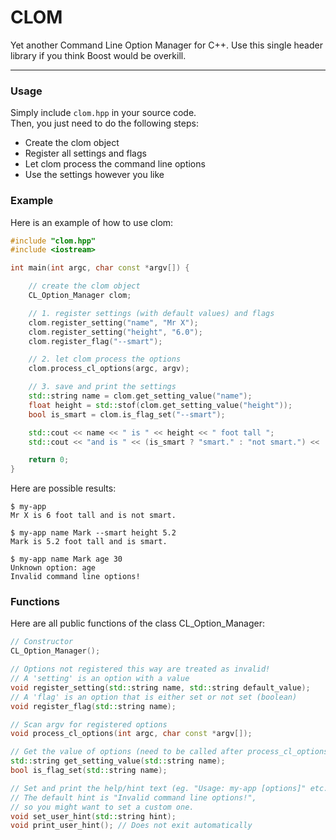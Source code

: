 # CLOM
Yet another Command Line Option Manager for C++. Use this single header library if you think Boost would be overkill.

---

### Usage
Simply include `clom.hpp` in your source code.  
Then, you just need to do the following steps:  
- Create the clom object
- Register all settings and flags
- Let clom process the command line options
- Use the settings however you like

### Example
Here is an example of how to use clom:
``` C++
#include "clom.hpp"
#include <iostream>

int main(int argc, char const *argv[]) {

    // create the clom object
    CL_Option_Manager clom;

    // 1. register settings (with default values) and flags
    clom.register_setting("name", "Mr X");
    clom.register_setting("height", "6.0");
    clom.register_flag("--smart");

    // 2. let clom process the options
    clom.process_cl_options(argc, argv);

    // 3. save and print the settings
    std::string name = clom.get_setting_value("name");
    float height = std::stof(clom.get_setting_value("height"));
    bool is_smart = clom.is_flag_set("--smart");

    std::cout << name << " is " << height << " foot tall ";
    std::cout << "and is " << (is_smart ? "smart." : "not smart.") << '\n';

    return 0;
}
```
Here are possible results:
```
$ my-app
Mr X is 6 foot tall and is not smart.
```
```
$ my-app name Mark --smart height 5.2
Mark is 5.2 foot tall and is smart.
```
```
$ my-app name Mark age 30
Unknown option: age
Invalid command line options!
```

### Functions
Here are all public functions of the class CL_Option_Manager:
``` C++
// Constructor
CL_Option_Manager();

// Options not registered this way are treated as invalid!
// A 'setting' is an option with a value
void register_setting(std::string name, std::string default_value);
// A 'flag' is an option that is either set or not set (boolean)
void register_flag(std::string name);

// Scan argv for registered options
void process_cl_options(int argc, char const *argv[]);

// Get the value of options (need to be called after process_cl_options())
std::string get_setting_value(std::string name);
bool is_flag_set(std::string name);

// Set and print the help/hint text (eg. "Usage: my-app [options]" etc.)
// The default hint is "Invalid command line options!",
// so you might want to set a custom one.
void set_user_hint(std::string hint);
void print_user_hint(); // Does not exit automatically
```
